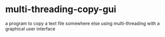 # multi-threading-copy-gui
a program to copy a text file somewhere else using multi-threading with a graphical user interface
